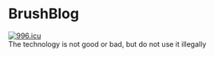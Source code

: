# BrushBlog
<a href="https://996.icu"><img src="https://img.shields.io/badge/link-996.icu-red.svg" alt="996.icu" /></a><br>
The technology is not good or bad, but do not use it illegally
